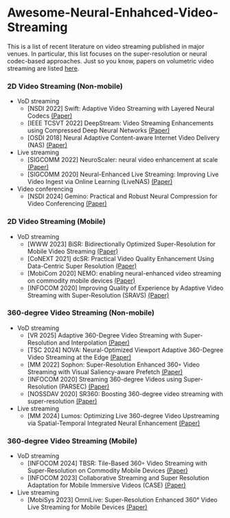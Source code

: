 # Awesome-Neural-Enhahced-Video-Streaming
This is a list of recent literature on video streaming published in major venues. In particular, this list focuses on the super-resolution or neural codec-based approaches. Just so you know, papers on volumetric video streaming are listed [here](https://github.com/parkseonghoony/Awesome-Volumetric-Video-Streaming/blob/main/README.md).

### 2D Video Streaming (Non-mobile)
* VoD streaming
  * [NSDI 2022] Swift: Adaptive Video Streaming with Layered Neural Codecs [(Paper)](https://www.usenix.org/conference/nsdi22/presentation/dasari)
  * [IEEE TCSVT 2022] DeepStream: Video Streaming Enhancements using Compressed Deep Neural Networks [(Paper)](https://ieeexplore.ieee.org/document/9984695)
  * [OSDI 2018] Neural Adaptive Content-aware Internet Video Delivery (NAS) [(Paper)](https://www.usenix.org/conference/osdi18/presentation/yeo)
* Live streaming
  * [SIGCOMM 2022] NeuroScaler: neural video enhancement at scale [(Paper)](https://dl.acm.org/doi/10.1145/3544216.3544218)
  * [SIGCOMM 2020] Neural-Enhanced Live Streaming: Improving Live Video Ingest via Online Learning (LiveNAS) [(Paper)](https://dl.acm.org/doi/10.1145/3387514.3405856)
* Video conferencing
  * [NSDI 2024] Gemino: Practical and Robust Neural Compression for Video Conferencing [(Paper)](https://www.usenix.org/conference/nsdi24/presentation/sivaraman)

### 2D Video Streaming (Mobile)
* VoD streaming
  * [WWW 2023] BiSR: Bidirectionally Optimized Super-Resolution for Mobile Video Streaming [(Paper)](https://dl.acm.org/doi/10.1145/3543507.3583519)
  * [CoNEXT 2021] dcSR: Practical Video Quality Enhancement Using Data-Centric Super Resolution [(Paper)](https://dl.acm.org/doi/abs/10.1145/3485983.3494856)
  * [MobiCom 2020] NEMO: enabling neural-enhanced video streaming on commodity mobile devices [(Paper)](https://dl.acm.org/doi/10.1145/3372224.3419185)
  * [INFOCOM 2020] Improving Quality of Experience by Adaptive Video Streaming with Super-Resolution (SRAVS) [(Paper)](https://ieeexplore.ieee.org/document/9155384)

### 360-degree Video Streaming (Non-mobile)
* VoD streaming
  * [VR 2025] Adaptive 360-Degree Video Streaming with Super-Resolution and Interpolation [(Paper)]()
  * [TSC 2024] NOVA: Neural-Optimized Viewport Adaptive 360-Degree Video Streaming at the Edge [(Paper)](https://ieeexplore.ieee.org/document/10654590)
  * [MM 2022] Sophon: Super-Resolution Enhanced 360◦ Video Streaming with Visual Saliency-aware Prefetch [(Paper)](https://dl.acm.org/doi/10.1145/3503161.3547750)
  * [INFOCOM 2020] Streaming 360-degree Videos using Super-Resolution (PARSEC) [(Paper)](https://ieeexplore.ieee.org/document/9155477)
  * [NOSSDAV 2020] SR360: Boosting 360-degree video streaming with super-resolution [(Paper)](https://dl.acm.org/doi/10.1145/3386290.3396929)
* Live streaming
  * [MM 2024] Lumos: Optimizing Live 360-degree Video Upstreaming via Spatial-Temporal Integrated Neural Enhancement [(Paper)](https://dl.acm.org/doi/10.1145/3664647.3681305)

### 360-degree Video Streaming (Mobile)
* VoD streaming
  * [INFOCOM 2024] TBSR: Tile-Based 360◦ Video Streaming with Super-Resolution on Commodity Mobile Devices [(Paper)](https://ieeexplore.ieee.org/abstract/document/10621078/)
  * [INFOCOM 2023] Collaborative Streaming and Super Resolution Adaptation for Mobile Immersive Videos (CASE) [(Paper)](https://ieeexplore.ieee.org/document/10228906)
* Live streaming
  * [MobiSys 2023] OmniLive: Super-Resolution Enhanced 360° Video Live Streaming for Mobile Devices [(Paper)](https://dl.acm.org/doi/abs/10.1145/3581791.3596851)
